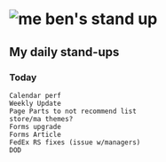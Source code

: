 # ![me](https://avatars2.githubusercontent.com/u/5232044?s=50&v=4) ben's stand up

## My daily stand-ups

### Today
    
    Calendar perf
    Weekly Update
    Page Parts to not recommend list 
    store/ma themes?
    Forms upgrade
    Forms Article
    FedEx RS fixes (issue w/managers)
    DOD
